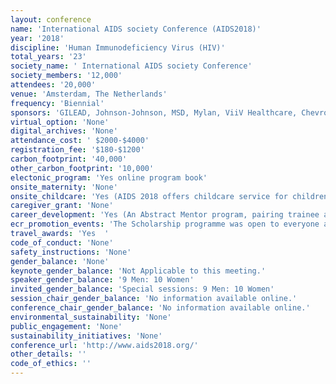 ```yaml
---
layout: conference 
name: 'International AIDS society Conference (AIDS2018)'
year: '2018'
discipline: 'Human Immunodeficiency Virus (HIV)'
total_years: '23'
society_name: ' International AIDS society Conference'
society_members: '12,000'
attendees: '20,000'
venue: 'Amsterdam, The Netherlands'
frequency: 'Biennial'
sponsors: 'GILEAD, Johnson-Johnson, MSD, Mylan, ViiV Healthcare, Chevron Human Energy, Hetero, Aurobiondo, AFEW, Gemeente Amsterdam, anRS, Bill and Melinda Gates foundation, Global Affairs Canada, Public Health Agency of Canada, Conrad A Hilton Foundation, Elton John Aids Foundation, Flanders State of Art, FORDFoundation, TheGlobalFund, The Government of the Grand Duchy of Luxembourg, MAC AIDS Fund, Department of Health and Human Services, National Institutes of Health, National Postcode Loterij, Ministry of Foreihn Affairs of the Netherlands, Ministry of Health, Welfare and Sports, OFID, Open Society Foundations, Positive Action, UNAIDS, UNDP, Unicef, World Health Organization, Aidsfonds, Youth Against Aids, devex, fhi360, The Lancet, Clinical Care Options, PLOS publishing group, POZ'
virtual_option: 'None'
digital_archives: 'None'
attendance_cost: ' $2000-$4000'
registration_fee: '$180-$1200'
carbon_footprint: '40,000'
other_carbon_footprint: '10,000'
electonic_program: 'Yes online program book'
onsite_maternity: 'None'
onsite_childcare: 'Yes (AIDS 2018 offers childcare service for children between the ages of 10 weeks and 12 years. The childcare room is located within the conference venue. The childcare services will be provided by Tante Marloes, who works with certificated and experienced English-speaking nannies. The number of nannies will follow the Dutch Childcare Law ratio. The childcare service itself is provided at no cost for registered AIDS 2018 conference delegates. However, the child has to be registered as an accompanying child at the applicable registration fee and in accordance with the registration terms and conditions. The childcare booking form was available until 6 July 2018. Childcare will be provided on a first-come, first-served basis. AIDS 2018 Childcare Services Terms and Conditions Childcare service opening hours Monday, 23 July 2018  08:30-18:30 Tuesday, 24 July 2018  08:30-18:30 Wednesday, 25 July 2018  08:30-18:30 Thursday, 26 July 2018  08:30-18:30 Friday, 27 July 2018  08:30-17:30 During these opening hours, morning, lunch and/or afternoon slot(s) can be booked for the accompanying child as follows: Morning slot: 08:30-12:45 Lunch slot: 12:45-14:15 Afternoon slot: 14:15-18:30 (except on Friday, 14:15-17:30)  Equipment available in the childcare room. The childcare room is located in the conference venue (room K102). The room is child proofed and located near toilet facilities. Access is strictly restricted to caregivers, the accompanying children registered for the childcare service, and the parents/guardians of these children. The sleeping area is equipped with cots for children up to five years old. The play and activity area is equipped with toys and books for different age categories, a lounge/relaxation corner with big pillows and a TV with DVD player, play mats, baby rockers and a small table and stools for art and craft activities. Other equipment available for the comfort of the children are high chairs, toilet seat reducers, bottle warmers, a changing table and nursing pillows.  Activities offered The childcare service provided by Tante Marloes will include a variety of activities for children, appropriate for each age group. Tante Marloes childcare services include a daily programme with arts and crafts, group games, music and movement, board games, story time and dramatic play.  Food and drink Food and snacks will not be provided as part of the childcare services. Parents/guardians can provide necessary food. The nannies will give the child only food and snacks provided by the parent/guardian. A water dispenser will be available in the childcare area. If parents/guardians want to bring any other drink, they can provide the drink and the nannies will give it to the child.  Health Insurance Parents/guardians are required to have their own medical insurance which fully covers their child, including any medical or hospitalization expenses, repatriation in case of medical emergency, accident causing permanent disability or death.  Liability Insurance The parents/guardians will be responsible for any damage caused by their children at all times. The parents/guardians’ liability insurance shall include the coverage for all damages to personal belongings by their child’s own carelessness or negligence (for example, a child stumbles and shatters his or another child’s spectacles, or a child damages her own or another child’s clothes), loss of personal belongings and theft of belongings.  Liability Except gross negligence or willful misconduct, the International AIDS Society and Tante Marloes, the selected childcare provider, shall not be liable for any damage caused. The parent/guardian agrees to indemnify, defend and hold the International AIDS Society and Tante Marloes harmless from and against any and all liability, loss and expense (including attorney’s fees) or any claims arising out of or resulting from its activity and caused by their child. How to book Childcare Services for your Accompanying Child(ren)  Parents/guardians must have submitted the childcare booking form before the 6 July 2018. Childcare booking is not complete until receipt of a written confirmation email stating that the booking has been accepted. Confirmations are sent by email within 4 days of receipt of booking. Parents/guardians will receive a final email from the childcare provider beginning of July 2018, asking to reconfirm their child’s attendance at the childcare services. Parents/guardians must reply to this email within four days. No reply in due time will lead to the childcare booking being cancelled.  Please note In order to have access to the childcare service, the child must be registered as an “accompanying child” for the conference at the applicable registration fee and in accordance with the Terms and Conditions for delegates. In addition, the parent/guardian consent form must be completed for each accompanying child and submitted to the AIDS 2018 Registration Department. Children without an “accompanying children” registration and name badge will not be given access to the conference area, and will therefore not have access to the childcare room.  Additional information It is the parent/guardian’s responsibility to provide all important information related to the child (including allergies and health conditions) when submitting the childcare booking form, and to remind the caregiver on site when checking the child in at the childcare room. For children with special needs, the childcare service provider reserves the right to not accept the application, based on the capacity of the childcare services, on a case-by-case basis. The childcare services will not administer any prescription medicine to the children. Parents/guardians must return to the childcare facility to dispense any medicine to their child. For the health of other children in care, sick children will not be allowed into the childcare facility. Parents/guardians must label all clothes and toys brought to the childcare room with the child’s name. No valuable items can be left with the child in the childcare facility. Parents/guardians must provide a contact number where he/she can be reached at any time while the child is in the childcare room. Parents/guardians shall be available at any time to collect their child in the childcare room in case any problem occurs while their child is being cared for. Parents/guardians or persons authorized by the parents/guardians to check child(ren) in and out need to bring their passport or other ID. For additional questions or inquiries, please contact childcare@aids2018.org.)'
caregiver_grant: 'None'
career_development: 'Yes (An Abstract Mentor program, pairing trainee abstracts with mentors)'
ecr_promotion_events: 'The Scholarship programme was open to everyone around the world working or volunteering in the field of HIV and AIDS and who is at least 16 years of age at the time of the conference. As per the Conference Coordinating Committee (CCC) scholarship selection criteria, priority is given to:     Those whose participation will help enhance their work in their own communities     Those who are able to assist in the transfer of skills and knowledge acquired at the conference     Those whose abstract, workshop or Global Village and Youth Activity has been selected. Financial assistance is offered to delegates from resource-limited settings and communities, key and vulnerable populations, people living with HIV, young people, researchers and students to help them attend the conference. Additional scholarships were available to clinicians and HIV service providers from resource-limited settings, through the IAS Educational Fund. '
travel_awards: 'Yes  '
code_of_conduct: 'None'
safety_instructions: 'None'
gender_balance: 'None'
keynote_gender_balance: 'Not Applicable to this meeting.'
speaker_gender_balance: '9 Men: 10 Women'
invited_gender_balance: 'Special sessions: 9 Men: 10 Women'
session_chair_gender_balance: 'No information available online.'
conference_chair_gender_balance: 'No information available online.'
environmental_sustainability: 'None'
public_engagement: 'None'
sustainability_initiatives: 'None'
conference_url: 'http://www.aids2018.org/'
other_details: ''
code_of_ethics: ''
---
```

